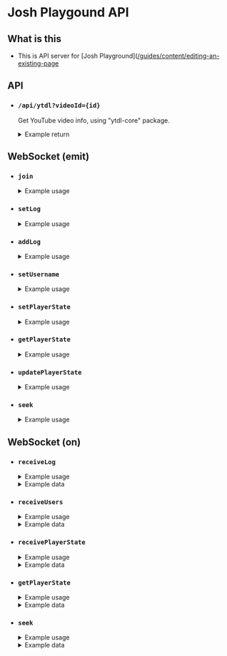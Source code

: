 # Josh Playgound API

## What is this

- This is API server for [Josh Playground]([/guides/content/editing-an-existing-page](https://github.com/JoshHuang9508/Josh-Playground)

## API

- ### `/api/ytdl?videoId={id}`

  Get YouTube video info, using "ytdl-core" package.

  <details>
    <summary> Example return </summary>

    ```
  {
    embed: {
      iframeUrl: "https://www.youtube.com/embed/N0rEDZ4mQzg",
      width: 1280,
      height: 720,
    },
    title:
      "Constant Moderato (Piano Arrange Ver.) - 블루아카이브 에덴조약 3장 OST | 피아노 커버 (+ 악보)",
    description:
      "Constant Moderato (Piano Arrange Ver.) - 블루아카이브 에덴조약 3장 OST | 피아노 커버 (+ 악보)\nConstant Moderato (Piano Arrange Ver.) - Blue Archive Our Story OST (Piano Cover + Sheet Music)\n\n🎵 게임 : 블루아카이브\n✔️ 원곡 : https://youtu.be/36CdBLsxDxw\n💬 취미로 즐겁게 피아노를 치는 사람입니다 부족해도 양해부탁드립니다! \n💬 구독과 좋아요 부탁드려요!\n🎹 피아노 기종 : NI KOMPLETE KONTROL S88 MK2\n🎹 편곡 : 자유로운 공간\n📄 악보 : https://www.mymusicsheet.com/FreeSpacePiano/69715\n\n[ 코멘트 ]\n안녕하세요! 오늘은 블루아카이브 에덴조약 3장 OST인 Theme 87을 연주해보았습니다! 좋게 들어주셨다면 구독과 좋아요, 댓글 한 번씩 부탁드립니다! 좋은 하루 보내셔요:)\n\n#블루아카이브 #에덴조약 #피아노",
    lengthSeconds: "180",
    ownerProfileUrl:
      "http://www.youtube.com/@%EC%9E%90%EC%9C%A0%EB%A1%9C%EC%9A%B4%EA%B3%B5%EA%B0%84",
    externalChannelId: "UCXRI-GIhLgQIok040HEFCdw",
    isFamilySafe: true,
    availableCountries: [
      "AD",
      "AE",
      "AF",
      "AG",
      "AI",
      "AL",
      "AM",
      "AO",
      "AQ",
      "AR",
      "AS",
      "AT",
      "AU",
      "AW",
      "AX",
      "AZ",
      "BA",
      "BB",
      "BD",
      "BE",
      "BF",
      "BG",
      "BH",
      "BI",
      "BJ",
      "BL",
      "BM",
      "BN",
      "BO",
      "BQ",
      "BR",
      "BS",
      "BT",
      "BV",
      "BW",
      "BY",
      "BZ",
      "CA",
      "CC",
      "CD",
      "CF",
      "CG",
      "CH",
      "CI",
      "CK",
      "CL",
      "CM",
      "CN",
      "CO",
      "CR",
      "CU",
      "CV",
      "CW",
      "CX",
      "CY",
      "CZ",
      "DE",
      "DJ",
      "DK",
      "DM",
      "DO",
      "DZ",
      "EC",
      "EE",
      "EG",
      "EH",
      "ER",
      "ES",
      "ET",
      "FI",
      "FJ",
      "FK",
      "FM",
      "FO",
      "FR",
      "GA",
      "GB",
      "GD",
      "GE",
      "GF",
      "GG",
      "GH",
      "GI",
      "GL",
      "GM",
      "GN",
      "GP",
      "GQ",
      "GR",
      "GS",
      "GT",
      "GU",
      "GW",
      "GY",
      "HK",
      "HM",
      "HN",
      "HR",
      "HT",
      "HU",
      "ID",
      "IE",
      "IL",
      "IM",
      "IN",
      "IO",
      "IQ",
      "IR",
      "IS",
      "IT",
      "JE",
      "JM",
      "JO",
      "JP",
      "KE",
      "KG",
      "KH",
      "KI",
      "KM",
      "KN",
      "KP",
      "KR",
      "KW",
      "KY",
      "KZ",
      "LA",
      "LB",
      "LC",
      "LI",
      "LK",
      "LR",
      "LS",
      "LT",
      "LU",
      "LV",
      "LY",
      "MA",
      "MC",
      "MD",
      "ME",
      "MF",
      "MG",
      "MH",
      "MK",
      "ML",
      "MM",
      "MN",
      "MO",
      "MP",
      "MQ",
      "MR",
      "MS",
      "MT",
      "MU",
      "MV",
      "MW",
      "MX",
      "MY",
      "MZ",
      "NA",
      "NC",
      "NE",
      "NF",
      "NG",
      "NI",
      "NL",
      "NO",
      "NP",
      "NR",
      "NU",
      "NZ",
      "OM",
      "PA",
      "PE",
      "PF",
      "PG",
      "PH",
      "PK",
      "PL",
      "PM",
      "PN",
      "PR",
      "PS",
      "PT",
      "PW",
      "PY",
      "QA",
      "RE",
      "RO",
      "RS",
      "RU",
      "RW",
      "SA",
      "SB",
      "SC",
      "SD",
      "SE",
      "SG",
      "SH",
      "SI",
      "SJ",
      "SK",
      "SL",
      "SM",
      "SN",
      "SO",
      "SR",
      "SS",
      "ST",
      "SV",
      "SX",
      "SY",
      "SZ",
      "TC",
      "TD",
      "TF",
      "TG",
      "TH",
      "TJ",
      "TK",
      "TL",
      "TM",
      "TN",
      "TO",
      "TR",
      "TT",
      "TV",
      "TW",
      "TZ",
      "UA",
      "UG",
      "UM",
      "US",
      "UY",
      "UZ",
      "VA",
      "VC",
      "VE",
      "VG",
      "VI",
      "VN",
      "VU",
      "WF",
      "WS",
      "YE",
      "YT",
      "ZA",
      "ZM",
      "ZW",
    ],
    isUnlisted: false,
    hasYpcMetadata: false,
    viewCount: "170743",
    category: "Music",
    publishDate: "2022-02-14T00:00:12-08:00",
    ownerChannelName: "자유로운 공간 / FreeSpace Piano",
    liveBroadcastDetails: {
      isLiveNow: false,
      startTimestamp: "2022-02-14T08:00:12+00:00",
      endTimestamp: "2022-02-14T08:05:05+00:00",
    },
    uploadDate: "2022-02-14T00:00:12-08:00",
    isShortsEligible: false,
    videoId: "N0rEDZ4mQzg",
    keywords: [
      "블루아카이브",
      "에덴조약",
      "피아노",
      "블루 아카이브",
      "블루 아카이브 pv",
      "blue archive",
      "blue archive ost",
      "블루 아카이브 피아노",
      "ブルーアーカイブ ost",
      "blue archive bgm",
      "blue archive piano",
      "블루 아카이브 ost",
      "블루 아카이브 노래",
      "블루 아카이브 브금",
      "에덴 조약",
      "constant moderato",
      "그 브금",
      "블루아카이브 브금",
      "ブルーアーカイブ 音楽",
      "blue archive music",
      "블루아카 ost",
      "ブルーアーカ ピアノ",
      "블루 아카이브 bgm",
      "블루 아카이브 피아노 악보",
    ],
    channelId: "UCXRI-GIhLgQIok040HEFCdw",
    isOwnerViewing: false,
    isCrawlable: true,
    allowRatings: true,
    author: {
      id: "UCXRI-GIhLgQIok040HEFCdw",
      name: "자유로운 공간 / FreeSpace Piano",
      user: "@%EC%9E%90%EC%9C%A0%EB%A1%9C%EC%9A%B4%EA%B3%B5%EA%B0%84",
      channel_url: "https://www.youtube.com/channel/UCXRI-GIhLgQIok040HEFCdw",
      external_channel_url:
        "https://www.youtube.com/channel/UCXRI-GIhLgQIok040HEFCdw",
      user_url:
        "http://www.youtube.com/@%EC%9E%90%EC%9C%A0%EB%A1%9C%EC%9A%B4%EA%B3%B5%EA%B0%84",
      thumbnails: [
        {
          url: "https://yt3.ggpht.com/J1eCSJbM7b-NGCoQd7XDUK1RMO0drbkqF4jVmjslZm0wmklNKs_m_pqPd1UJCa2b-p2sFrDG9Q=s48-c-k-c0x00ffffff-no-rj",
          width: 48,
          height: 48,
        },
        {
          url: "https://yt3.ggpht.com/J1eCSJbM7b-NGCoQd7XDUK1RMO0drbkqF4jVmjslZm0wmklNKs_m_pqPd1UJCa2b-p2sFrDG9Q=s88-c-k-c0x00ffffff-no-rj",
          width: 88,
          height: 88,
        },
        {
          url: "https://yt3.ggpht.com/J1eCSJbM7b-NGCoQd7XDUK1RMO0drbkqF4jVmjslZm0wmklNKs_m_pqPd1UJCa2b-p2sFrDG9Q=s176-c-k-c0x00ffffff-no-rj",
          width: 176,
          height: 176,
        },
      ],
      verified: false,
      subscriber_count: 10300,
    },
    isLowLatencyLiveStream: false,
    isPrivate: false,
    isUnpluggedCorpus: false,
    latencyClass: "MDE_STREAM_OPTIMIZATIONS_RENDERER_LATENCY_NORMAL",
    isLiveContent: false,
    media: {},
    likes: null,
    dislikes: null,
    age_restricted: false,
    video_url: "https://www.youtube.com/watch?v=N0rEDZ4mQzg",
    storyboards: [
      {
        templateUrl:
          "https://i.ytimg.com/sb/N0rEDZ4mQzg/storyboard3_L0/default.jpg?sqp=-oaymwENSDfyq4qpAwVwAcABBqLzl_8DBgj49ZSpBg%3D%3D&sigh=rs%24AOn4CLAK3LClDU5yrsW88JTYR4HntJnBuQ",
        thumbnailWidth: 48,
        thumbnailHeight: 27,
        thumbnailCount: 100,
        interval: 0,
        columns: 10,
        rows: 10,
        storyboardCount: 1,
      },
      {
        templateUrl:
          "https://i.ytimg.com/sb/N0rEDZ4mQzg/storyboard3_L1/M$M.jpg?sqp=-oaymwENSDfyq4qpAwVwAcABBqLzl_8DBgj49ZSpBg%3D%3D&sigh=rs%24AOn4CLCiTPs5UF4yVjA1SBFGxNmm_uyhBA",
        thumbnailWidth: 80,
        thumbnailHeight: 45,
        thumbnailCount: 91,
        interval: 2000,
        columns: 10,
        rows: 10,
        storyboardCount: 1,
      },
      {
        templateUrl:
          "https://i.ytimg.com/sb/N0rEDZ4mQzg/storyboard3_L2/M$M.jpg?sqp=-oaymwENSDfyq4qpAwVwAcABBqLzl_8DBgj49ZSpBg%3D%3D&sigh=rs%24AOn4CLAzvozt5bikcyXICm-1qWvUP46Ohg",
        thumbnailWidth: 160,
        thumbnailHeight: 90,
        thumbnailCount: 91,
        interval: 2000,
        columns: 5,
        rows: 5,
        storyboardCount: 4,
      },
      {
        templateUrl:
          "https://i.ytimg.com/sb/N0rEDZ4mQzg/storyboard3_L3/M$M.jpg?sqp=-oaymwENSDfyq4qpAwVwAcABBqLzl_8DBgj49ZSpBg%3D%3D&sigh=rs%24AOn4CLCuwm8h6aACTE2cJH0Ed-EFcTGhJw",
        thumbnailWidth: 320,
        thumbnailHeight: 180,
        thumbnailCount: 91,
        interval: 2000,
        columns: 3,
        rows: 3,
        storyboardCount: 11,
      },
    ],
    chapters: [],
    thumbnails: [
      {
        url: "https://i.ytimg.com/vi/N0rEDZ4mQzg/hqdefault.jpg?sqp=-oaymwEbCKgBEF5IVfKriqkDDggBFQAAiEIYAXABwAEG&rs=AOn4CLAqHOPlK4XTNhYkJ5AeaE6xt24KpQ",
        width: 168,
        height: 94,
      },
      {
        url: "https://i.ytimg.com/vi/N0rEDZ4mQzg/hqdefault.jpg?sqp=-oaymwEbCMQBEG5IVfKriqkDDggBFQAAiEIYAXABwAEG&rs=AOn4CLAuh8JlM89HjK5DdxqQdLaibhb0gg",
        width: 196,
        height: 110,
      },
      {
        url: "https://i.ytimg.com/vi/N0rEDZ4mQzg/hqdefault.jpg?sqp=-oaymwEcCPYBEIoBSFXyq4qpAw4IARUAAIhCGAFwAcABBg==&rs=AOn4CLCp0jX6Bljxl1gPvD-RV9JSQU27DQ",
        width: 246,
        height: 138,
      },
      {
        url: "https://i.ytimg.com/vi/N0rEDZ4mQzg/hqdefault.jpg?sqp=-oaymwEcCNACELwBSFXyq4qpAw4IARUAAIhCGAFwAcABBg==&rs=AOn4CLCV5nU0IoMI3T0QrGEPRnOLG0CvUg",
        width: 336,
        height: 188,
      },
      {
        url: "https://i.ytimg.com/vi_webp/N0rEDZ4mQzg/maxresdefault.webp?v=62e1a790",
        width: 1920,
        height: 1080,
      },
    ],
  }
  ```
  </details>
  
## WebSocket (emit)

- ### `join`

  <details>
    <summary> Example usage </summary>

    ```js
    socket.emit("join", username: string)
    ```
  </details> 

- ### `setLog`

  <details>
    <summary> Example usage </summary>

    ```js
    socket.emit("setLog", logs: string[])
    ```
  </details> 

- ### `addLog`

  <details>
    <summary> Example usage </summary>

    ```js
    socket.emit("addLog", log: string)
    ```
  </details> 

- ### `setUsername`

  <details>
    <summary> Example usage </summary>

    ```js
    socket.emit("setUsername", username: string)
    ```
  </details> 

- ### `setPlayerState`

  <details>
    <summary> Example usage </summary>

    ```js
    socket.emit("setPlayerState", playerState: {
      playing: boolean,
      played: number,
      playedSeconds: number,
      loaded: number,
      loadedSeconds: number,
      duration: number,
      playbackRate: number,
      loop: boolean,
      trackQueue: {
        url: string, //https://www.youtube.com/watch?v={id}
        title: string,
        author: string,
        img: string, //https://img.youtube.com/vi/{id}/default.jpg
        requestBy: string,
        id: number,
      }[],
      index: number
    })
    ```
  </details> 

- ### `getPlayerState`

  <details>
    <summary> Example usage </summary>

    ```js
    socket.emit("getPlayerState")
    ```
  </details>

- ### `updatePlayerState`

  <details>
    <summary> Example usage </summary>

    ```js
    socket.emit("updatePlayerState", playerState: {
      playing: boolean,
      played: number,
      playedSeconds: number,
      loaded: number,
      loadedSeconds: number,
      duration: number,
      playbackRate: number,
      loop: boolean,
      trackQueue: {
        url: string, //https://www.youtube.com/watch?v={id}
        title: string,
        author: string,
        img: string, //https://img.youtube.com/vi/{id}/default.jpg
        requestBy: string,
        id: number,
      }[],
      index: number
    })
    ```
  </details> 

- ### `seek`

  <details>
    <summary> Example usage </summary>

    ```js
    socket.emit("seek", time: number)
    ```
  </details> 

## WebSocket (on)

- ### `receiveLog`

  <details>
    <summary> Example usage </summary>

    ```js
    socket.on("receiveLog", (data) => ())
    ```
  </details> 

  <details>
    <summary> Example data </summary>

    ```json
    [
      "example log1",
      "example log2",
      "..."
    ]
    ```
  </details> 

- ### `receiveUsers`

  <details>
    <summary> Example usage </summary>

    ```js
    socket.on("receiveUsers", (data) => ())
    ```
  </details> 

  <details>
    <summary> Example data </summary>

    ```json
    {
      "{socket.id}": "example username"
    }
    ```
  </details> 

- ### `receivePlayerState`

  <details>
    <summary> Example usage </summary>

    ```js
    socket.on("receivePlayerState", (data) => ())
    ```
  </details> 

  <details>
    <summary> Example data </summary>

    ```json
    {
      "playing": true,
      "played": 0,
      "playedSeconds": 0,
      "loaded": 0,
      "loadedSeconds": 0,
      "duration": 0,
      "playbackRate": 1,
      "loop": false,
      "trackQueue": {
        "url": "https://www.youtube.com/watch?v={id}"
        "title": "example title",
        "author": "example author",
        "img": "https://img.youtube.com/vi/{id}/default.jpg"
        "requestBy": "example user",
        "id": 0
      }[],
      "index": 0
    }
    ```
  </details> 

- ### `getPlayerState`

  <details>
    <summary> Example usage </summary>

    ```js
    socket.on("getPlayerState", (data) => ())
    ```
  </details> 

  <details>
    <summary> Example data </summary>

    ```json
    {
      "playing": true,
      "played": 0,
      "playedSeconds": 0,
      "loaded": 0,
      "loadedSeconds": 0,
      "duration": 0,
      "playbackRate": 1,
      "loop": false,
      "trackQueue": {
        "url": "https://www.youtube.com/watch?v={id}"
        "title": "example title",
        "author": "example author",
        "img": "https://img.youtube.com/vi/{id}/default.jpg"
        "requestBy": "example user",
        "id": 0
      }[],
      "index": 0
    }
    ```
  </details> 

- ### `seek`

  <details>
    <summary> Example usage </summary>

    ```js
    socket.on("seek", (data) => ())
    ```
  </details> 

  <details>
    <summary> Example data </summary>

    ```
    120
    ```
  </details> 
